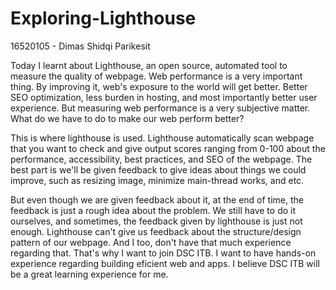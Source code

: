 # Exploring-Lighthouse
16520105 - Dimas Shidqi Parikesit

Today I learnt about Lighthouse, an open source, automated tool to measure the quality of webpage.
Web performance is a very important thing. By improving it, web's exposure to the world will get better. Better SEO optimization, less burden in hosting, and most importantly better user experience. But measuring web performance is a very subjective matter. What do we have to do to make our web perform better?

This is where lighthouse is used. Lighthouse automatically scan webpage that you want to check and give output scores ranging from 0-100 about the performance, accessibility, best practices, and SEO of the webpage. The best part is we'll be given feedback to give ideas about things we could improve, such as resizing image, minimize main-thread works, and etc.

But even though we are given feedback about it, at the end of time, the feedback is just a rough idea about the problem. We still have to do it ourselves, and sometimes, the feedback given by lighthouse is just not enough. Lighthouse can't give us feedback about the structure/design pattern of our webpage. And I too, don't have that much experience regarding that. That's why I want to join DSC ITB. I want to have hands-on experience regarding building eficient web and apps. I believe DSC ITB will be a great learning experience for me.
